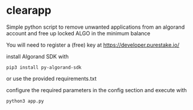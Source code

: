 # clearapp

Simple python script to remove unwanted applications from an algorand account and free up locked ALGO in the minimum balance

You will need to register a (free) key at https://developer.purestake.io/

install Algorand SDK with 

```
pip3 install py-algorand-sdk
```
or use the provided requirements.txt

configure the required parameters in the config section and execute with 

```
python3 app.py
```